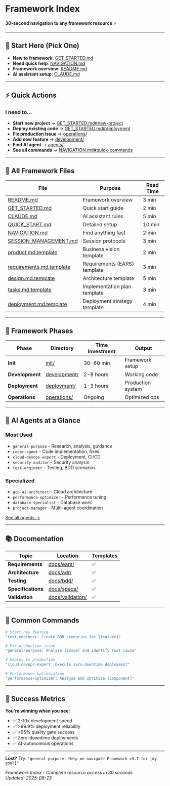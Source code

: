 # Framework Index

**30-second navigation to any framework resource** ⚡

---

## 🎯 **Start Here (Pick One)**
- **New to framework**: [GET_STARTED.md](GET_STARTED.md) 
- **Need quick help**: [NAVIGATION.md](NAVIGATION.md)
- **Framework overview**: [README.md](README.md)
- **AI assistant setup**: [CLAUDE.md](CLAUDE.md)

---

## ⚡ **Quick Actions**

### I need to...
- **Start new project** → [GET_STARTED.md#new-project](GET_STARTED.md#new-project-5-minute-setup)
- **Deploy existing code** → [GET_STARTED.md#deployment](GET_STARTED.md#deployment-only)  
- **Fix production issue** → [operations/](operations/)
- **Add new feature** → [development/](development/)
- **Find AI agent** → [agents/](agents/)
- **See all commands** → [NAVIGATION.md#quick-commands](NAVIGATION.md#-quick-commands-by-use-case)

---

## 📁 **All Framework Files**

| File | Purpose | Read Time |
|------|---------|-----------|
| [README.md](README.md) | Framework overview | 3 min |
| [GET_STARTED.md](GET_STARTED.md) | Quick start guide | 2 min |
| [CLAUDE.md](CLAUDE.md) | AI assistant rules | 5 min |
| [QUICK_START.md](QUICK_START.md) | Detailed setup | 10 min |
| [NAVIGATION.md](NAVIGATION.md) | Find anything fast | 2 min |
| [SESSION_MANAGEMENT.md](SESSION_MANAGEMENT.md) | Session protocols | 3 min |
| [product.md.template](product.md.template) | Business vision template | 2 min |
| [requirements.md.template](requirements.md.template) | Requirements (EARS) template | 3 min |
| [design.md.template](design.md.template) | Architecture template | 5 min |
| [tasks.md.template](tasks.md.template) | Implementation plan template | 3 min |
| [deployment.md.template](deployment.md.template) | Deployment strategy template | 4 min |

---

## 📂 **Framework Phases**

| Phase | Directory | Time Investment | Output |
|-------|-----------|----------------|---------|
| **Init** | [init/](init/) | 30-60 min | Framework setup |
| **Development** | [development/](development/) | 2-8 hours | Working code |
| **Deployment** | [deployment/](deployment/) | 1-3 hours | Production system |
| **Operations** | [operations/](operations/) | Ongoing | Optimized ops |

---

## 🤖 **AI Agents at a Glance**

### Most Used
- `general-purpose` - Research, analysis, guidance
- `coder-agent` - Code implementation, fixes  
- `cloud-devops-expert` - Deployment, CI/CD
- `security-auditor` - Security analysis
- `test-engineer` - Testing, BDD scenarios

### Specialized  
- `gcp-ai-architect` - Cloud architecture
- `performance-optimizer` - Performance tuning
- `database-specialist` - Database work
- `project-manager` - Multi-agent coordination

[See all agents →](agents/)

---

## 📚 **Documentation**

| Topic | Location | Templates |
|-------|----------|-----------|
| **Requirements** | [docs/ears/](docs/ears/) | ✅ |
| **Architecture** | [docs/adr/](docs/adr/) | ✅ |
| **Testing** | [docs/bdd/](docs/bdd/) | ✅ |
| **Specifications** | [docs/specs/](docs/specs/) | ✅ |
| **Validation** | [docs/validation/](docs/validation/) | ✅ |

---

## 🔧 **Common Commands**

```bash
# Start new feature
"test-engineer: Create BDD scenarios for [feature]"

# Fix production issue  
"general-purpose: Analyze [issue] and identify root cause"

# Deploy to production
"cloud-devops-expert: Execute zero-downtime deployment"

# Performance optimization
"performance-optimizer: Analyze and optimize [component]"
```

---

## 🎯 **Success Metrics**

**You're winning when you see:**
- ✅ 2-10x development speed
- ✅ >99.9% deployment reliability  
- ✅ >95% quality gate success
- ✅ Zero-downtime deployments
- ✅ AI-autonomous operations

---

**Lost?** Try: `"general-purpose: Help me navigate Framework v3.7 for [my goal]"`

*Framework Index - Complete resource access in 30 seconds*  
*Updated: 2025-08-23*